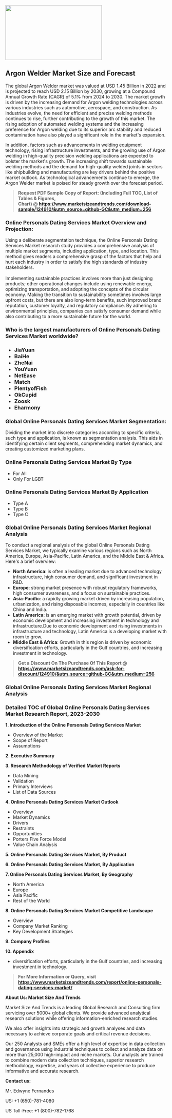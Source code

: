 <p><img class="alignnone size-medium wp-image-20088" src="https://ffe5etoiles.com/wp-content/uploads/2024/12/MST1-300x171.png" alt="" width="300" height="171" /></p><h2>Argon Welder Market Size and Forecast</h2><p>The global Argon Welder market was valued at USD 1.45 Billion in 2022 and is projected to reach USD 2.15 Billion by 2030, growing at a Compound Annual Growth Rate (CAGR) of 5.1% from 2024 to 2030. The market growth is driven by the increasing demand for Argon welding technologies across various industries such as automotive, aerospace, and construction. As industries evolve, the need for efficient and precise welding methods continues to rise, further contributing to the growth of this market. The rising adoption of automated welding systems and the increasing preference for Argon welding due to its superior arc stability and reduced contamination have also played a significant role in the market's expansion.</p><p>In addition, factors such as advancements in welding equipment technology, rising infrastructure investments, and the growing use of Argon welding in high-quality precision welding applications are expected to bolster the market's growth. The increasing shift towards sustainable welding methods and the demand for high-quality welded joints in sectors like shipbuilding and manufacturing are key drivers behind the positive market outlook. As technological advancements continue to emerge, the Argon Welder market is poised for steady growth over the forecast period.</p></p><blockquote id="" class=""><strong>Request PDF Sample Copy of Report: (Including Full TOC, List of Tables &amp; Figures, Chart)&nbsp;@&nbsp;<strong><a href="https://www.marketsizeandtrends.com/download-sample/124910/&utm_source=github-GC&utm_medium=256" target="_blank">https://www.marketsizeandtrends.com/download-sample/124910/&utm_source=github-GC&utm_medium=256</a></strong></strong></blockquote><h3 id="" class="">Online Personals Dating Services Market&nbsp;Overview and Projection:</h3><p id="" class="">Using a deliberate segmentation technique, the Online Personals Dating Services Market research study provides a comprehensive analysis of multiple market segments, including application, type, and location. This method gives readers a comprehensive grasp of the factors that help and hurt each industry in order to satisfy the high standards of industry stakeholders. <br /> <br />Implementing sustainable practices involves more than just designing products; other operational changes include using renewable energy, optimizing transportation, and adopting the concepts of the circular economy. Making the transition to sustainability sometimes involves large upfront costs, but there are also long-term benefits, such improved brand reputation, customer loyalty, and regulatory compliance. By adhering to environmental principles, companies can satisfy consumer demand while also contributing to a more sustainable future for the world.</p><h3 id="" class="">Who is the largest manufacturers of&nbsp;Online Personals Dating Services Market worldwide?</h3><h3 class=""><p><ul><li>JiaYuan </li><li> BaiHe </li><li> ZheNai </li><li> YouYuan </li><li> NetEase </li><li> Match </li><li> PlentyofFish </li><li> OkCupid </li><li> Zoosk </li><li> Eharmony</li></ul></p></h3><h3 id="" class="">Global&nbsp;Online Personals Dating Services Market Segmentation:</h3><p id="" class="">Dividing the market into discrete categories according to specific criteria, such type and application, is known as segmentation analysis. This aids in identifying certain client segments, comprehending market dynamics, and creating customized marketing plans.</p><h3 id="" class="">Online Personals Dating Services Market&nbsp;By Type</h3><p><p><ul><li>For All </li><li> Only For LGBT</p></li></ul></p></p><h3 id="" class="">Online Personals Dating Services Market&nbsp;By Application</h3><p class=""><p><ul><li>Type A </li><li> Type B </li><li> Type C</li></ul></p></p><h3 id="" class="">Global Online Personals Dating Services Market Regional Analysis</h3><p id="" class="">To conduct a regional analysis of the global Online Personals Dating Services Market, we typically examine various regions such as North America, Europe, Asia-Pacific, Latin America, and the Middle East &amp; Africa. Here's a brief overview:</p><ul><li><strong>North America</strong>: is often a leading market due to advanced technology infrastructure, high consumer demand, and significant investment in R&amp;D.</li><li><strong>Europe</strong>: strong market presence with robust regulatory frameworks, high consumer awareness, and a focus on sustainable practices.</li><li><strong>Asia-Pacific</strong>: a rapidly growing market driven by increasing population, urbanization, and rising disposable incomes, especially in countries like China and India.</li><li><strong>Latin America</strong>: is an emerging market with growth potential, driven by economic development and increasing investment in technology and infrastructure.Due to economic development and rising investments in infrastructure and technology, Latin America is a developing market with room to grow.</li><li><strong>Middle East &amp; Africa</strong>: Growth in this region is driven by economic diversification efforts, particularly in the Gulf countries, and increasing investment in technology.</li></ul><blockquote id="" class=""><strong>Get a Discount On The Purchase Of This Report @ <strong><a href="https://www.marketsizeandtrends.com/ask-for-discount/124910/&utm_source=github-GC&utm_medium=256" target="_blank">https://www.marketsizeandtrends.com/ask-for-discount/124910/&utm_source=github-GC&utm_medium=256</a></strong></strong></blockquote><h3 id="" class="">Global Online Personals Dating Services Market Regional Analysis</h3><h3 id="" class="">Detailed TOC of Global Online Personals Dating Services Market Research Report, 2023-2030</h3><p id="" class=""><strong>1. Introduction of the Online Personals Dating Services Market</strong></p><ul><li>Overview of the Market</li><li>Scope of Report</li><li>Assumptions</li></ul><p id="" class=""><strong>2. Executive Summary</strong></p><p id="" class=""><strong>3. Research Methodology of Verified Market Reports</strong></p><ul><li>Data Mining</li><li>Validation</li><li>Primary Interviews</li><li>List of Data Sources</li></ul><p id="" class=""><strong>4. Online Personals Dating Services Market Outlook</strong></p><ul><li>Overview</li><li>Market Dynamics</li><li>Drivers</li><li>Restraints</li><li>Opportunities</li><li>Porters Five Force Model</li><li>Value Chain Analysis</li></ul><p id="" class=""><strong>5. Online Personals Dating Services Market, By Product</strong></p><p id="" class=""><strong>6. Online Personals Dating Services Market, By Application</strong></p><p id="" class=""><strong>7. Online Personals Dating Services Market, By Geography</strong></p><ul><li>North America</li><li>Europe</li><li>Asia Pacific</li><li>Rest of the World</li></ul><p id="" class=""><strong>8. Online Personals Dating Services Market Competitive Landscape</strong></p><ul><li>Overview</li><li>Company Market Ranking</li><li>Key Development Strategies</li></ul><p id="" class=""><strong>9. Company Profiles</strong></p><p id="" class=""><strong>10. Appendix</strong></p><ul><li>diversification efforts, particularly in the Gulf countries, and increasing investment in technology.</li></ul><blockquote id="" class=""><strong>For More Information or Query, visit <strong><strong><a href="https://www.marketsizeandtrends.com/report/online-personals-dating-services-market/" target="_blank">https://www.marketsizeandtrends.com/report/online-personals-dating-services-market/</a></strong></strong></strong></blockquote><p id="" class=""><strong>About Us: Market Size And Trends</strong></p><p id="" class="">Market Size And Trends is a leading Global Research and Consulting firm servicing over 5000+ global clients. We provide advanced analytical research solutions while offering information-enriched research studies.</p><p id="" class="">We also offer insights into strategic and growth analyses and data necessary to achieve corporate goals and critical revenue decisions.</p><p id="" class="">Our 250 Analysts and SMEs offer a high level of expertise in data collection and governance using industrial techniques to collect and analyze data on more than 25,000 high-impact and niche markets. Our analysts are trained to combine modern data collection techniques, superior research methodology, expertise, and years of collective experience to produce informative and accurate research.</p><p id="" class=""><strong>Contact us:</strong></p><p id="" class="">Mr. Edwyne Fernandes</p><p id="" class="">US: +1 (650)-781-4080</p><p id="" class="">US Toll-Free: +1 (800)-782-1768</p>
